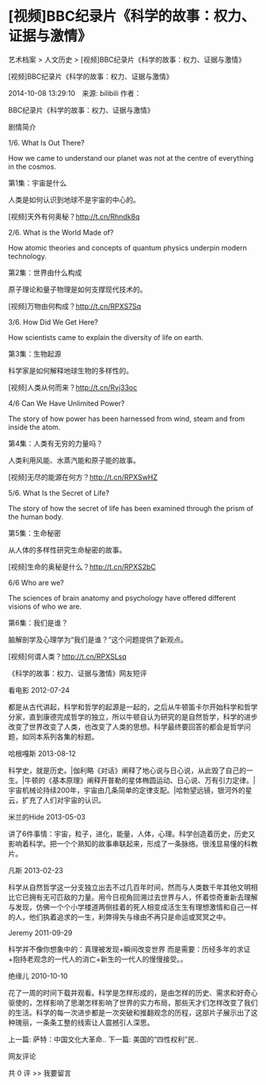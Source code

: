 # [视频]BBC纪录片《科学的故事：权力、证据与激情》

艺术档案 > 人文历史 > [视频]BBC纪录片《科学的故事：权力、证据与激情》

[视频]BBC纪录片《科学的故事：权力、证据与激情》

2014-10-08 13:29:10　来源: bilibili 作者：



  BBC纪录片《科学的故事：权力、证据与激情》

剧情简介

1/6. What Is Out There?

How we came to understand our planet was not at the centre of everything in the cosmos.

第1集：宇宙是什么

人类是如何认识到地球不是宇宙的中心的。

[视频]天外有何奥秘？http://t.cn/Rhndk8q

2/6. What is the World Made of?

How atomic theories and concepts of quantum physics underpin modern technology.

第2集：世界由什么构成

原子理论和量子物理是如何支撑现代技术的。

[视频]万物由何构成？http://t.cn/RPXS7Sq

3/6. How Did We Get Here?

How scientists came to explain the diversity of life on earth.

第3集：生物起源

科学家是如何解释地球生物的多样性的。

[视频]人类从何而来？http://t.cn/Rvj33oc

4/6 Can We Have Unlimited Power?

The story of how power has been harnessed from wind, steam and from inside the atom.



第4集：人类有无穷的力量吗？

人类利用风能、水蒸汽能和原子能的故事。

[视频]无尽的能源在何方？http://t.cn/RPXSwHZ

5/6. What Is the Secret of Life?

The story of how the secret of life has been examined through the prism of the human body.

第5集：生命秘密

从人体的多样性研究生命秘密的故事。 

[视频]生命的奥秘是什么？http://t.cn/RPXS2bC

6/6 Who are we?

The sciences of brain anatomy and psychology have offered different visions of who we are.

第6集：我们是谁？

脑解剖学及心理学为“我们是谁？”这个问题提供了新观点。

[视频]何谓人类？http://t.cn/RPXSLsq

  《科学的故事：权力、证据与激情》网友短评

看电影  2012-07-24

都是从古代讲起，科学和哲学的起源是一起的，之后从牛顿笛卡尔开始科学和哲学分家，直到康德完成哲学的独立，所以牛顿自认为研究的是自然哲学，科学的进步改变了世界改变了人类，也改变了人类的思想。科学最终要回答的都会是哲学问题，如同本系列各集的标题。

哈根嘎斯  2013-08-12

科学史，就是历史。|伽利略《对话》阐释了地心说与日心说，从此毁了自己的一生。|牛顿的《基本原理》阐释开普勒的星体椭圆运动、日心说、万有引力定律。|宇宙机械论持续200年，宇宙由几条简单的定律支配。|哈勃望远镜，银河外的星云，扩充了人们对宇宙的认识。

米兰的Hide  2013-05-03

讲了6件事情：宇宙，粒子，进化，能量，人体，心理。科学创造着历史，历史又影响着科学。把一个个熟知的故事串联起来，形成了一条脉络。很浅显易懂的科教片。

凡斯  2013-02-23

科学从自然哲学这一分支独立出去不过几百年时间，然而与人类数千年其他文明相比它已拥有无可匹敌的力量。用今日视角回溯过去世界与人，怀着惊奇重新去理解与发现，仿佛一个个小学楼道两侧挂着的死人相变成活生生有理想激情和自己一样的人，他们执着追求的一生，利弊得失与缘由不再只是命运或冥冥之中。

Jeremy  2011-09-29

科学并不像你想象中的：真理被发现+瞬间改变世界 而是需要：历经多年的求证+抱持老观念的一代人的消亡+新生的一代人的慢慢接受。。

绝缘儿  2010-10-10

花了一周的时间下载并观看。科学是怎样形成的，是由怎样的历史、需求和好奇心驱使的，怎样影响了思潮怎样影响了世界的实力布局，那些天才们怎样改变了我们的生活。科学的每一次进步都是一次突破和推翻观念的历程，这部片子展示出了这种瑰丽，一条条工整的线索让人震撼引人深思。

上一篇: 萨特：中国文化大革命..  下一篇: 美国的“四性权利”民..   

网友评论

共 0 评 >>  我要留言